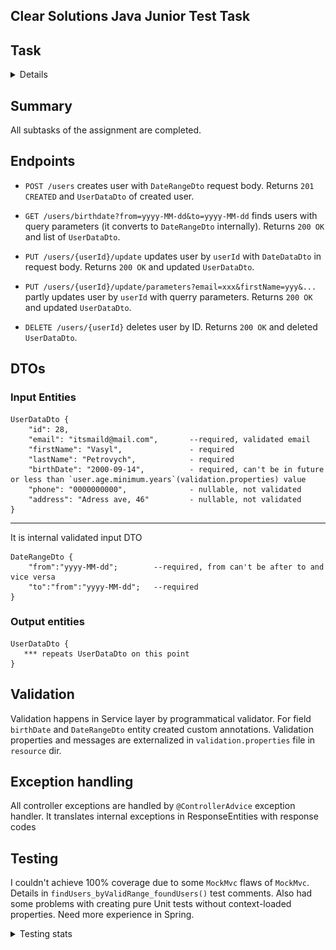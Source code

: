 ## Clear Solutions Java Junior Test Task

## Task
<details>
<summary>Details</summary>

[requirements pdf](https://drive.google.com/file/d/1SOam3lWLcKLiBaWZ75I-6zZUrQvGUA0t/view)

## Java practical test assignment
You need to create a RESTful API based on the web Spring Boot application:
controller, responsible for the resource named Users.
1. It has the following fields:
   - Email (required). Add validation against email pattern
   - First name (required)
   - Last name (required)
   - Birth date (required). Value must be earlier than current date
   - Address (optional)
   - Phone number (optional)
2. It has the following functionality:
   - Create user. It allows to register users who are more than [18] years old. The value [18] should be taken from properties file.
   - Update one/some user fields
   - Update all user fields
   - Delete user
   - Search for users by birth date range. Add the validation which checks that “From” is less than “To”. Should return a list of objects
## 3. Code is covered by unit tests using Spring
4. Code has exception handlers
5. Use of database is not necessary
6. Latest version of Spring Boot. Java version of your choice

</details>

## Summary
All subtasks of the assignment are completed.
## Endpoints
- `POST /users` creates user with `DateRangeDto` request body. Returns `201 CREATED` and `UserDataDto` of created user.

- `GET /users/birthdate?from=yyyy-MM-dd&to=yyyy-MM-dd` finds users with query parameters (it converts to `DateRangeDto` internally). Returns `200 OK` and list of `UserDataDto`.

- `PUT /users/{userId}/update` updates user by `userId` with `DateDataDto` in request body. Returns `200 OK` and updated `UserDataDto`.

- `PUT /users/{userId}/update/parameters?email=xxx&firstName=yyy&...` partly updates user by `userId` with querry parameters. Returns `200 OK` and updated `UserDataDto`.

- `DELETE /users/{userId}` deletes user by ID. Returns `200 OK` and deleted `UserDataDto`.

## DTOs

### Input Entities
```
UserDataDto {
    "id": 28,
    "email": "itsmaild@mail.com",       --required, validated email
    "firstName": "Vasyl",               - required
    "lastName": "Petrovych",            - required
    "birthDate": "2000-09-14",          - required, can't be in future or less than `user.age.minimum.years`(validation.properties) value
    "phone": "0000000000",              - nullable, not validated
    "address": "Adress ave, 46"         - nullable, not validated
}
```
---

It is internal validated input DTO
```
DateRangeDto {
    "from":"yyyy-MM-dd";        --required, from can't be after to and vice versa
    "to":"from":"yyyy-MM-dd";   --required
}
```

### Output entities
```
UserDataDto {
   *** repeats UserDataDto on this point 
}
```

## Validation
Validation happens in Service layer by programmatical validator. For field `birthDate` and `DateRangeDto` entity created custom annotations. Validation properties and messages are externalized in `validation.properties` file in `resource` dir.

## Exception handling
All controller exceptions are handled by `@ControllerAdvice` exception handler. It translates internal exceptions in ResponseEntities with response codes

## Testing
I couldn't achieve 100% coverage due to some `MockMvc` flaws of `MockMvc`. Details in `findUsers_byValidRange_foundUsers()` test comments.
Also had some problems with creating pure Unit tests without context-loaded properties. Need more experience in Spring.
<details><summary>Testing stats</summary>

![](/readme_images/testing_status.png)
</details>